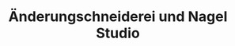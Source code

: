 ---
title: "Änderungschneiderei und Nagel Studio"
url: /berlin/aenderungschneiderei-und-nagel-studio/
shop: Friseur
---